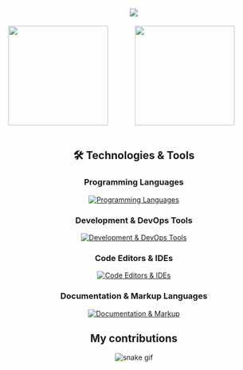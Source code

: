 <h1 align="center">
    <img src="https://readme-typing-svg.herokuapp.com/?font=Roboto&color=7aa2f7&size=35&center=true&vCenter=true&width=500&height=70&duration=4000&lines=Hi,+I'm+Aji+👋;+Welcome+to+my+GitHub+profile!;" />
</h1>

<div align="center">
    <a href="https://github.com/AjiNugrohoRamadhan/github-readme-stats">
    <img height=200 align="left" src="https://github-readme-stats.vercel.app/api?username=AjiNugrohoRamadhan&show_icons=true&theme=tokyonight" /> 
    </a>
</div>
<div align="center">
    <a href="https://github.com/AjiNugrohoRamadhan/convoychat">
      <img height=200 align="center" src="https://github-readme-stats.vercel.app/api/top-langs?username=AjiNugrohoRamadhan&layout=compact&langs_count=8&theme=tokyonight" />
    </a>
</div>
<br>

<h2 align="center">🛠️ Technologies & Tools</h2>

<div align="center">

### Programming Languages
[![Programming Languages](https://skillicons.dev/icons?i=html,css,php&theme=dark)](https://skillicons.dev)

### Development & DevOps Tools
[![Development & DevOps Tools](https://skillicons.dev/icons?i=git,github,gitlab,&theme=dark)](https://skillicons.dev)

### Code Editors & IDEs
[![Code Editors & IDEs](https://skillicons.dev/icons?i=laravel&theme=dark)](https://skillicons.dev)

### Documentation & Markup Languages
[![Documentation & Markup](https://skillicons.dev/icons?i=md&theme=dark)](https://skillicons.dev)

</div>

<h2 align=center>My contributions</h2>

<div align="center">
    
  ![snake gif](https://github.com/fadhil1923/fadhil1923/blob/output/github-snake-dark.svg)
</div>
